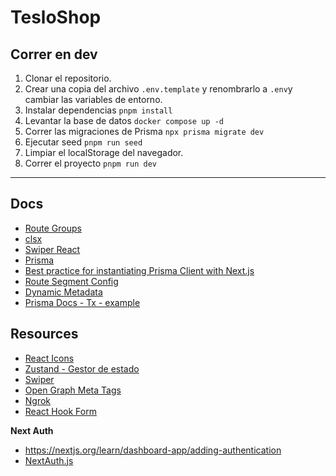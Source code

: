 # TesloShop

## Correr en dev

1. Clonar el repositorio.
2. Crear una copia del archivo ```.env.template``` y renombrarlo a ```.env```y cambiar las variables de entorno.
3. Instalar dependencias ```pnpm install```
4. Levantar la base de datos ```docker compose up -d```
5. Correr las migraciones de Prisma ```npx prisma migrate dev```
6. Ejecutar seed ```pnpm run seed```
7. Limpiar el localStorage del navegador.
8. Correr el proyecto ```pnpm run dev```

---

## Docs

- [Route Groups](https://nextjs.org/docs/app/building-your-application/routing/route-groups)
- [clsx](https://www.npmjs.com/package/clsx)
- [Swiper React](https://swiperjs.com/react)
- [Prisma](https://www.prisma.io/docs/getting-started/quickstart)
- [Best practice for instantiating Prisma Client with Next.js](https://www.prisma.io/docs/orm/more/help-and-troubleshooting/help-articles/nextjs-prisma-client-dev-practices#solution)
- [Route Segment Config](https://nextjs.org/docs/app/api-reference/file-conventions/route-segment-config)
- [Dynamic Metadata](https://nextjs.org/docs/app/building-your-application/optimizing/metadata)
- [Prisma Docs - Tx - example](https://www.prisma.io/docs/orm/prisma-client/queries/transactions#interactive-transactions)

## Resources

- [React Icons](https://react-icons.github.io/react-icons/)
- [Zustand - Gestor de estado](https://zustand-demo.pmnd.rs/)
- [Swiper](https://swiperjs.com/)
- [Open Graph Meta Tags](https://opengraph.dev/)
- [Ngrok](https://ngrok.com/)
- [React Hook Form](https://react-hook-form.com/)

**Next Auth**
- https://nextjs.org/learn/dashboard-app/adding-authentication
- [NextAuth.js](https://authjs.dev/reference/nextjs)